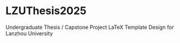 # LZUThesis2025
Undergraduate Thesis / Capstone Project LaTeX Template Design for Lanzhou University

